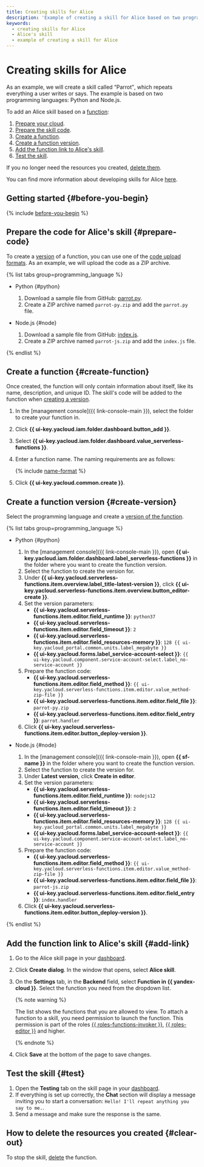 ```yaml
---
title: Creating skills for Alice
description: 'Example of creating a skill for Alice based on two programming languages: Python and Node.js As an example, we will create an Alice skill called <q>Parrot</q> that will repeat everything the user writes or says.'
keywords:
  - creating skills for Alice
  - Alice's skill
  - example of creating a skill for Alice
---
```


# Creating skills for Alice

As an example, we will create a skill called <q>Parrot</q>, which repeats everything a user writes or says. The example is based on two programming languages: Python and Node.js.

To add an Alice skill based on a [function](../concepts/function.md):

1. [Prepare your cloud](#before-you-begin).
1. [Prepare the skill code](#prepare-code).
1. [Create a function](#create-function).
1. [Create a function version](#create-version).
1. [Add the function link to Alice's skill](#add-link).
1. [Test the skill](#test).

If you no longer need the resources you created, [delete them](#clear-out).

You can find more information about developing skills for Alice [here](https://yandex.ru/dev/dialogs/alice/doc/development-docpage/#test__dev-cycle).

## Getting started {#before-you-begin}

{% include [before-you-begin](../../_tutorials/_tutorials_includes/before-you-begin.md) %}

## Prepare the code for Alice's skill {#prepare-code}

To create a [version](../../functions/concepts/function.md#version) of a function, you can use one of the [code upload formats](../../functions/concepts/function.md#upload). As an example, we will upload the code as a ZIP archive.

{% list tabs group=programming_language %}

- Python {#python}

   1. Download a sample file from GitHub: [parrot.py](https://github.com/yandex-cloud/examples/blob/master/serverless/functions/alice/python/parrot/parrot.py).
   1. Create a ZIP archive named `parrot-py.zip` and add the `parrot.py` file.

- Node.js {#node}

   1. Download a sample file from GitHub: [index.js](https://github.com/yandex-cloud/examples/blob/master/serverless/functions/alice/nodejs/parrot/index.js).
   1. Create a ZIP archive named `parrot-js.zip` and add the `index.js` file.

{% endlist %}

## Create a function {#create-function}

Once created, the function will only contain information about itself, like its name, description, and unique ID. The skill's code will be added to the function when [creating a version](#create-version).

1. In the [management console]({{ link-console-main }}), select the folder to create your function in.
1. Click **{{ ui-key.yacloud.iam.folder.dashboard.button_add }}**.
1. Select **{{ ui-key.yacloud.iam.folder.dashboard.value_serverless-functions }}**.
1. Enter a function name. The naming requirements are as follows:

   {% include [name-format](../../_includes/name-format.md) %}

1. Click **{{ ui-key.yacloud.common.create }}**.

## Create a function version {#create-version}

Select the programming language and create a [version of the function](../concepts/function.md#version).

{% list tabs group=programming_language %}

- Python {#python}

   1. In the [management console]({{ link-console-main }}), open **{{ ui-key.yacloud.iam.folder.dashboard.label_serverless-functions }}** in the folder where you want to create the function version.
   1. Select the function to create the version for.
   1. Under **{{ ui-key.yacloud.serverless-functions.item.overview.label_title-latest-version }}**, click **{{ ui-key.yacloud.serverless-functions.item.overview.button_editor-create }}**.
   1. Set the version parameters:
      * **{{ ui-key.yacloud.serverless-functions.item.editor.field_runtime }}**: `python37`
      * **{{ ui-key.yacloud.serverless-functions.item.editor.field_timeout }}**: `2`
      * **{{ ui-key.yacloud.serverless-functions.item.editor.field_resources-memory }}**: `128 {{ ui-key.yacloud_portal.common.units.label_megabyte }}`
      * **{{ ui-key.yacloud.forms.label_service-account-select }}**: `{{ ui-key.yacloud.component.service-account-select.label_no-service-account }}`
   1. Prepare the function code:
      * **{{ ui-key.yacloud.serverless-functions.item.editor.field_method }}**: `{{ ui-key.yacloud.serverless-functions.item.editor.value_method-zip-file }}`
      * **{{ ui-key.yacloud.serverless-functions.item.editor.field_file }}**: `parrot-py.zip`
      * **{{ ui-key.yacloud.serverless-functions.item.editor.field_entry }}**: `parrot.handler`
   1. Click **{{ ui-key.yacloud.serverless-functions.item.editor.button_deploy-version }}**.

- Node.js {#node}

   1. In the [management console]({{ link-console-main }}), open **{{ sf-name }}** in the folder where you want to create the function version.
   1. Select the function to create the version for.
   1. Under **Latest version**, click **Create in editor**.
   1. Set the version parameters:
      * **{{ ui-key.yacloud.serverless-functions.item.editor.field_runtime }}**: `nodejs12`
      * **{{ ui-key.yacloud.serverless-functions.item.editor.field_timeout }}**: `2`
      * **{{ ui-key.yacloud.serverless-functions.item.editor.field_resources-memory }}**: `128 {{ ui-key.yacloud_portal.common.units.label_megabyte }}`
      * **{{ ui-key.yacloud.forms.label_service-account-select }}**: `{{ ui-key.yacloud.component.service-account-select.label_no-service-account }}`
   1. Prepare the function code:
      * **{{ ui-key.yacloud.serverless-functions.item.editor.field_method }}**: `{{ ui-key.yacloud.serverless-functions.item.editor.value_method-zip-file }}`
      * **{{ ui-key.yacloud.serverless-functions.item.editor.field_file }}**: `parrot-js.zip`
      * **{{ ui-key.yacloud.serverless-functions.item.editor.field_entry }}**: `index.handler`
   1. Click **{{ ui-key.yacloud.serverless-functions.item.editor.button_deploy-version }}**.

{% endlist %}

## Add the function link to Alice's skill {#add-link}

1. Go to the Alice skill page in your [dashboard](https://dialogs.yandex.ru/developer/).
1. Click **Create dialog**. In the window that opens, select **Alice skill**.
1. On the **Settings** tab, in the **Backend** field, select **Function in {{ yandex-cloud }}**. Select the function you need from the dropdown list.

   {% note warning %}

   The list shows the functions that you are allowed to view. To attach a function to a skill, you need permission to launch the function. This permission is part of the roles [{{ roles-functions-invoker }}](../security/index.md#serverless-functions-invoker), [{{ roles-editor }}](../security/index.md#functions-editor) and higher.

   {% endnote %}
1. Click **Save** at the bottom of the page to save changes.

## Test the skill {#test}

1. Open the **Testing** tab on the skill page in your [dashboard](https://dialogs.yandex.ru/developer/).
1. If everything is set up correctly, the **Chat** section will display a message inviting you to start a conversation: `Hello! I'll repeat anything you say to me.`.
1. Send a message and make sure the response is the same.

## How to delete the resources you created {#clear-out}

To stop the skill, [delete](../operations/function/function-delete.md) the function.